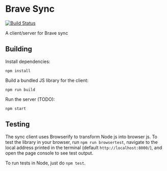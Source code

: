 # Brave Sync

[![Build
Status](https://travis-ci.org/brave/sync.svg?branch=master)](https://travis-ci.org/brave/sync)

A client/server for Brave sync

## Building

Install dependencies:

```
npm install
```

Build a bundled JS library for the client:

```
npm run build
```

Run the server (TODO):

```
npm start
```

## Testing

The sync client uses Browserify to transform Node js into browser js. To test
the library in your browser, run `npm run browsertest`, navigate to the
local address printed in the terminal (default `http://localhost:8000/`),
and open the page console to see test output.

To run tests in Node, just do `npm test`.

